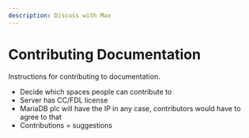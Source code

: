 ```yaml
---
description: Discuss with Max
---
```


# Contributing Documentation

Instructions for contributing to documentation.

* Decide which spaces people can contribute to
* Server has CC/FDL license
* MariaDB plc will have the IP in any case, contributors would have to agree to that
* Contributions = suggestions
